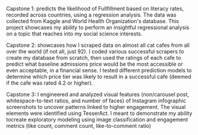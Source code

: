 Capstone 1: predicts the likelihood of Fullfillment based on literacy rates, recorded across  countries, using a regression analysis. The data was collected from                          Kaggle and World Health Organization's database. This project showcases my ability to perform an insightful regressional analysis on a topic 
            that reaches into my social science interests. 

Capstone 2: showcases how I scraped data on almost all cat cafes from all over the world (if not all, just 92). I coded various successful scrapers to create my 
            database from scratch, then used the ratings of each cafe to predict what baseline admissions price would be the most accessible or even acceptable, in a
            financial sense. I tested different prediction models to determine which price tier was likely to result in a successful cafe (deemed if the cafe was rated 4.2 or              higher).

Capstone 3:  I engineered and analyzed visual features (non/carousel post, whitespace-to-text ratios, and number of faces) of Instagram infographic screenshots to uncover                  patterns linked to higher engagement. The visual elements were identified using TesserAct. I meant to demonstrate my ability tocreate exploratory modeling using               image classification and engagement metrics (like count, comment count, like-to-comment ratio) 

